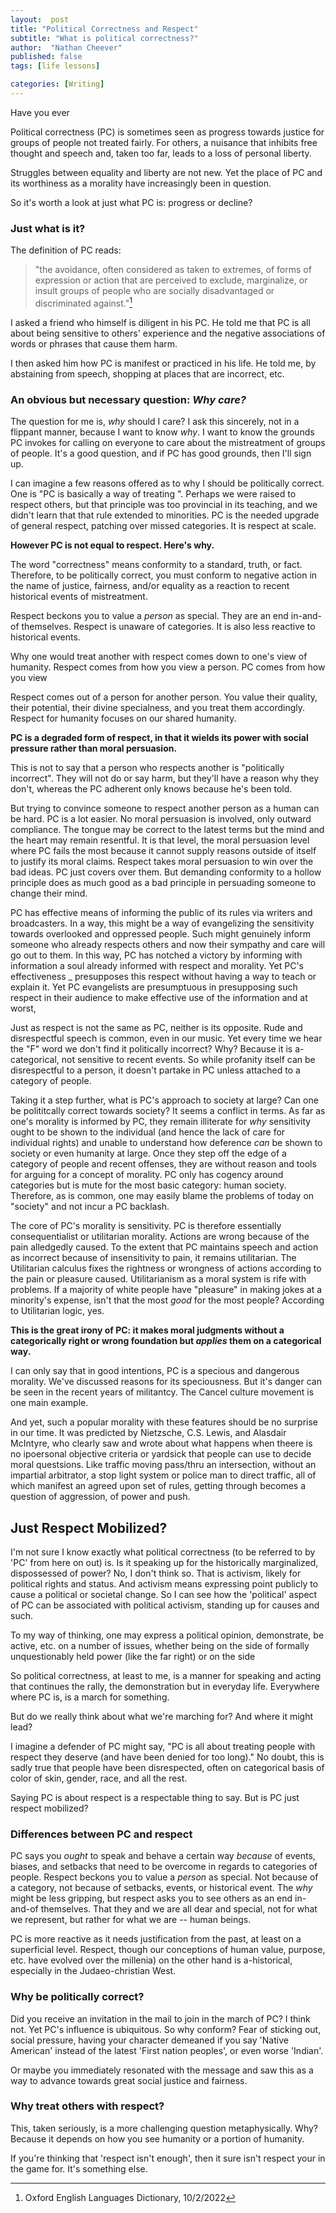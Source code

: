 ```yaml
---
layout:  post
title: "Political Correctness and Respect"
subtitle: "What is political correctness?"
author:  "Nathan Cheever"
published: false
tags: [life lessons]

categories: [Writing]
---
```


Have you ever 

Political correctness (PC) is sometimes seen as progress towards justice for groups of people not treated fairly. For others, a nuisance that inhibits free thought and speech and, taken too far, leads to a loss of personal liberty.

Struggles between equality and liberty are not new. Yet the place of PC and its worthiness as a morality have increasingly been in question.

So it's worth a look at just what PC is: progress or decline?

### Just what is it?
The definition of PC reads:
> "the avoidance, often considered as taken to extremes, of forms of expression or action that are perceived to exclude, marginalize, or insult groups of people who are socially disadvantaged or discriminated against."[^1]

I asked a friend who himself is diligent in his PC. He told me that PC is all about being sensitive to others' experience and the negative associations of words or phrases that cause them harm.

I then asked him how PC is manifest or practiced in his life. He told me, by abstaining from speech, shopping at places that are incorrect, etc.

### An obvious but necessary question: _Why care?_
The question for me is, _why_ should I care? I ask this sincerely, not in a flippant manner, because I want to know _why_. I want to know the grounds PC invokes for calling on everyone to care about the mistreatment of groups of people. It's a good question, and if PC has good grounds, then I'll sign up.

I can imagine a few reasons offered as to why I should be politically correct. One is "PC is basically a way of treating ". Perhaps we were raised to respect others, but that principle was too provincial in its teaching, and we didn't learn that that rule extended to minorities. PC is the needed upgrade of general respect, patching over missed categories. It is respect at scale.

**However PC is not equal to respect. Here's why.**

The word "correctness" means conformity to a standard, truth, or fact. Therefore, to be politically correct, you must conform to negative action in the name of justice, fairness, and/or equality as a reaction to recent historical events of mistreatment.

Respect beckons you to value a _person_ as special. They are an end in-and-of themselves. Respect is unaware of categories. It is also less reactive to historical events. 

Why one would treat another with respect comes down to one's view of humanity. 
Respect comes from how you view a person. PC comes from how you view

Respect comes out of a person for another person. You value their quality, their potential, their divine specialness, and you treat them accordingly. Respect for humanity focuses on our shared humanity.

**PC is a degraded form of respect, in that it wields its power with social pressure rather than moral persuasion.**

This is not to say that a person who respects another is "politically incorrect". They will not do or say harm, but they'll have a reason why they don't, whereas the PC adherent only knows because he's been told.

But trying to convince someone to respect another person as a human can be hard. PC is a lot easier. No moral persuasion is involved, only outward compliance. The tongue may be correct to the latest terms but the mind and the heart may remain resentful. It is that level, the moral persuasion level where PC fails the most because it cannot supply reasons outside of itself to justify its moral claims. Respect takes moral persuasion to win over the bad ideas. PC just covers over them. But demanding conformity to a hollow principle does as much good as a bad principle in persuading someone to change their mind.

PC has effective means of informing the public of its rules via writers and broadcasters. In a way, this might be a way of evangelizing the sensitivity towards overlooked and oppressed people. Such might genuinely inform someone who already respects others and now their sympathy and care will go out to them. In this way, PC has notched a victory by informing with information a soul already informed with respect and morality. Yet PC's effectiveness _ presupposes this respect without having a way to teach or explain it.
Yet PC evangelists are presumptuous in presupposing such respect in their audience to make effective use of the information and at worst,  

Just as respect is not the same as PC, neither is its opposite. Rude and disrespectful speech is common, even in our music. Yet every time we hear the "F" word we don't find it politically incorrect? Why? Because it is a-categorical, not sensitive to recent events. So while profanity itself can be disrespectful to a person, it doesn't partake in PC unless attached to a category of people.

Taking it a step further, what is PC's approach to society at large? Can one be polititcally correct towards society? It seems a conflict in terms. As far as one's morality is informed by PC, they remain illiterate for _why_ sensitivity ought to be shown to the individual (and hence the lack of care for individual rights) and unable to understand how deference _can_ be shown to society or even humanity at large. Once they step off the edge of a category of people and recent offenses, they are without reason and tools for arguing for a concept of morality. PC only has cogency around categories but is mute for the most basic category: human society. Therefore, as is common, one may easily blame the problems of today on "society" and not incur a PC backlash.

The core of PC's morality is sensitivity. PC is therefore essentially consequentialist or utilitarian morality. Actions are wrong because of the pain alledgedly caused. To the extent that PC maintains speech and action as incorrect because of insensitivity to pain, it remains utilitarian. The Utilitarian calculus fixes the rightness or wrongness of actions according to the pain or pleasure caused. Utilitarianism as a moral system is rife with problems. If a majority of white people have "pleasure" in making jokes at a minority's expense, isn't that the most _good_ for the most people? According to Utilitarian logic, yes. 

**This is the great irony of PC: it makes moral judgments without a categorically right or wrong foundation but _applies_ them on a categorical way.** 

I can only say that in good intentions, PC is a specious and dangerous morality. We've discussed reasons for its speciousness. But it's danger can be seen in the recent years of militantcy. The Cancel culture movement is one main example.

And yet, such a popular morality with these features should be no surprise in our time. It was predicted by Nietzsche, C.S. Lewis, and Alasdair McIntyre, who clearly saw and wrote about what happens when theere is no ipoersonal objective criteria or yardsick that people can use to decide moral questsions. Like traffic moving pass/thru an intersection, without an impartial arbitrator, a stop light system or police man to direct traffic, all of which manifest an agreed upon set of rules, getting through becomes a question of aggression, of power and push.





## Just Respect Mobilized?
I'm not sure I know exactly what political correctness (to be referred to by 'PC' from here on out) is. Is it speaking up for the historically marginalized, dispossessed of power? No, I don't think so. That is activism, likely for political rights and status. 
And activism means expressing point publicly to cause a political or societal change. So I can see how the 'political' aspect of PC can be associated with political activism, standing up for causes and such. 

To my way of thinking, one may express a political opinion, demonstrate, be active, etc. on a number of issues, whether being on the side of formally unquestionably held power (like the far right) or on the side

So political correctness, at least to me, is a manner for speaking and acting that continues the rally, the demonstration but in everyday life. Everywhere where PC is, is a march for something.

But do we really think about what we're marching for? And where it might lead?

I imagine a defender of PC might say, "PC is all about treating people with respect they deserve (and have been denied for too long)." No doubt, this is sadly true that people have been disrespected, often on categorical basis of color of skin, gender, race, and all the rest.

Saying PC is about respect is a respectable thing to say. But is PC just respect mobilized?

### Differences between PC and respect
PC says you _ought_ to speak and behave a certain way _because_ of events, biases, and setbacks that need to be overcome in regards to categories of people.
Respect beckons you to value a _person_ as special. Not because of a category, not because of setbacks, events, or historical event. The _why_ might be less gripping, but respect asks you to see others as an end in-and-of themselves. That they and we are all dear and special, not for what we represent, but rather for what we are -- human beings. 

PC is more reactive as it needs justification from the past, at least on a superficial level. Respect, though our conceptions of human value, purpose, etc. have evolved over the millenia) on the other hand is a-historical, especially in the Judaeo-christian West.

### Why be politically correct? 
Did you receive an invitation in the mail to join in the march of PC? I think not. Yet PC's influence is ubiquitous. So why conform? Fear of sticking out, social pressure, having your character demeaned if you say 'Native American' instead of the latest 'First nation peoples', or even worse 'Indian'.

Or maybe you immediately resonated with the message and saw this as a way to advance towards great social justice and fairness.

### Why treat others with respect?
This, taken seriously, is a more challenging question metaphysically. 
Why? Because it depends on how you see humanity or a portion of humanity.

If you're thinking that 'respect isn't enough', then it sure isn't respect your in the game for. It's something else.


[^1]: Oxford English Languages Dictionary, 10/2/2022